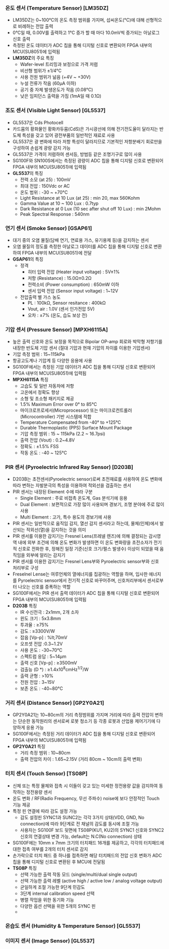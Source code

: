 ### 온도 센서 (Temperature Sensor) &#91;LM35DZ&#93;
- LM35DZ는 0~100&deg;C의 온도 측정 범위를 가지며, 섭씨온도(&deg;C)에 대해 선형적으로 비례하는 전압 출력
- 0&deg;C일 때, 0.00V를 출력하고 1&deg;C 증가 할 때 마다 10.0mV씩 증가되는 아날로그 신호 출력
- 측정된 온도 데이터가 ADC 칩을 통해 디지털 신호로 변환되어 FPGA 내부의 MCU(SU8051)에 입력됨
- **LM35DZ**의 주요 특징
  - Wafer-level 트리밍과 보정으로 가격 저렴
  - 비선형 범위가 &#177;1/4&deg;C
  - 사용 전원 범위가 넒음 (+4V ~ +30V)
  - 누설 전류가 작음 (60&micro;A 이하)
  - 공기 중 자체 발생온도가 작음 (0.08&deg;C)
  - 낮은 임피던스 출력을 가짐 (1mA일 때 0.1&Omega;)
### 조도 센서 (Visible Light Sensor) &#91;GL5537&#93;
- GL5537은 Cds Photocell
- 카드뮴의 황화물인 황화카듀뮴(CdS)은 가시광선에 의해 전기전도율이 달라지는 반도체 특성을 갖고 있어 광전부품의 일반적인 재료로 사용
- GL5537은 광 변화에 따라 저항 특성이 달라지므로 기본적인 저항분배기 회로만을 구성하여 손쉽게 광량 감지 가능
- GL5537은 가격이 저렴하여 센서등, 방범등 같은 조명기구로 많이 사용
- SG100F와 SN100S에서는 측정된 광량이 ADC 칩을 통해 디지털 신호로 변환되어 FPGA 내부의 MCU(SU8051)에 입력됨
- **GL5537**의 특징
  - 전력 소모 (at 25) : 100mV
  - 최대 전압 : 150Vdc or AC
  - 온도 범위 : -30 ~ +70&deg;C
  - Light Resistance at 10 Lux (at 25) : min 20, max 560Kohm
  - Gamma Value at 10 ~ 100 Lux : 0.7typ
  - Dark Resistance at 0 Lux (10 sec after shut off 10 Lux) : min 2Mohm
  - Peak Spectral Response : 540nm
### 연기 센서 (Smoke Sensor) &#91;GSAP61&#93;
- 대기 중의 오염 물질(담배 연기, 연료용 가스, 유기용제 등)을 감지하는 센서
- 오염 물질의 정도를 측정한 아날로그 데이터를 ADC 칩을 통해 디지털 신호로 변환하여 FPGA 내부의 MCU(SU8051)에 전달
- **GSAP61**의 특징
  - 정격
    - 히터 입력 전압 (Heater input voltage) : 5V&#177;1%
    - 저항 (Resistance) : 15.0&Omega;&#177;0.2&Omega;
    - 전력소비 (Power consumption) : 650mW 이하
    - 센서 입력 전압 (Sensor input voltage) : 1~12V
  - 전압출력 별 가스 농도
    - PL : 100k&Omega;, Sensor resitance : 400k&Omega;
    - Vout, air : 1.0V (센서 인가전압 5V)
    - 오차 : &#177;7% (온도, 습도 보상 전)
### 기압 센서 (Pressure Sensor) &#91;MPXH6115A&#93;
- 높은 출력 신호와 온도 보정을 목적으로 Bipolar OP-amp 회로와 박막형 저항기를 내장한 반도체 기압 센서 (절대 기압과 현재 기압의 차이를 이용한 기압센서)
- 기압 측정 범위 : 15~115kPa
- 항공고도계나 기압계 등 다양한 응용에 사용
- SG100F에서는 측정된 기압 데이터가 ADC 칩을 통해 디지털 신호로 변환되어 FPGA 내부의 MCU(SU8051)에 입력됨
- **MPXH6115A** 특징
  - 고습도 및 일반 자동차에 저항
  - 고온에서 정확도 향상
  - 소형 및 초소형 패키지로 제공
  - 1.5% Maximum Error over 0&deg; to 85&deg;C
  - 마이크로프로세서(Microprocessor) 또는 마이크로컨트롤러(Microcontroller) 기반 시스템에 적합
  - Temperature Compensated from -40&deg; to +125&deg;C
  - Durable Thermoplastic (PPS) Surface Mount Package
  - 기압 측정 범위 : 15 ~ 115kPa (2.2 ~ 16.7psi)
  - 출력 전압 (Vout) : 0.2~4.8V
  - 정확도 : &#177;1.5% FSS
  - 작동 온도 : -40 ~ 125&deg;C
### PIR 센서 (Pyroelectric Infrared Ray Sensor) &#91;D203B&#93;
- D203B는 초전센서(Pyroelectric sensor)로써 초전재료를 사용하여 온도 변화에 따라 변하는 자발분극의 특성을 이용하여 적외선을 검출하는 센서
- PIR 센서는 내장된 Element 수에 따라 구분
  - Single Element : 주로 비접촉 온도계, Gas 분석기에 응용
  - Dual Element : 보편적으로 가장 많이 사용되며 경보기, 조명 분야에 주로 많이 사용
  - Multi Element : 고가, 특수 용도의 경보기에 사용
- PIR 센서는 일반적으로 움직임 감지, 열선 감지 센서라고 하는데, 물체(인체)에서 발산되는 적외선(열)을 감지하는 것을 의미
- PIR 센서를 이용한 감지기는 Fresnel Lens(프레넬 렌즈)에 의해 결정되는 감시영역 내에 외부 조건에 의해 온도 변화가 발생하면 이 온도 변화량을 초전소자가 전기적 신호로 전화한 후, 정해진 일정 기준(신호 크기/펄스 발생수) 이상이 되었을 때 움직임을 외부에 알리는 감지기
- PIR 센서를 이용한 감지기는 Fresnel Lens부와 Pyroelectric sensor부와 신호 처리부로 구성
- Freselnel Lense는 여루언체의 열에너지를 집광하는 역할을 하며, 입사한 에너지를 Pyroelectric sensor에서 전기적 신호로 바꾸어주며, 신호처리부에서 센서로부터 나오는 신호를 증폭하는 역할
- SG100F에서는 PIR 센서 출력 데이터가 ADC 칩을 통해 디지털 신호로 변환되어 FPGA 내부의 MCU(SU8051)에 입력됨
- **D203B** 특징
  - IR 수신전극 : 2x1mm, 2개 소자
  - 윈도 크기 : 5x3.8mm
  - 투과율 : &ge;75%
  - 감도 : &ge;3300V/W
  - 잡음 &#91;Vp-p&#93; : %lt;70mV
  - 오프셋 전압 :0.3~1.2V
  - 사용 온도 : -30~70&deg;C
  - 스펙트럼 응답 : 5~14&mu;m
  - 출력 신호 &#91;Vp-p&#93; : &ge;3500mV
  - 검출능 (D	&#42;) : &ge;1.4x10<sup>8</sup>cmHz<sup>1/2</sup>/W
  - 출력 균형 : &gt;10%
  - 전원 전압 : 3~15V
  - 보존 온도 : -40~80&deg;C
### 거리 센서 (Distance Sensor) &#91;GP2Y0A21&#93;
- GP2Y0A21는 10~80cm의 거리 측정범위를 가지며 거리에 따라 출력 전압이 변하는 단순한 동작원리의 센서로써 로봇 청소기 등 각종 로봇과 산업용 제어기기에 다양하게 응용 가능
- SG100F에서는 측정된 거리 데이터가 ADC 칩을 통해 디지털 신호로 변환되어 FPGA 내부의 MCU(SU8051)에 입력됨
- **GP2Y0A21** 특징
  - 거리 측정 범위 : 10~80cm
  - 출력 전압의 차이 : 1.65~2.15V (거리 80cm ~ 10cm의 출력 변화)
### 터치 센서 (Touch Sensor) &#91;TS08P&#93;
- 신체 또는 특정 물체와 접촉 시 이들이 갖고 있는 미세한 정전용량 값을 감지하여 동작하는 정전용량 센서
- 온도 변화 / RF(Radio Frequency, 무선 주파수) noise에 보다 안정적인 Touch 기능 제공
- 특정 핀 연결에 따라 감도 설정 가능
  - 감도 설정핀 SYNC1과 SUNC2는 각각 3가지 상태(VDD, GND, No connection)에 따라 9단계로 전 채널의 감도를 동시에 조절 가능
  - 사용자는 SG100F 보드 뒷면에 TS08P(KU1, KU2)의 SYNC1 신호와 SYNC2 신호의 연결상태 변경 가능, default는 N.C(No connection) 상태
- SG100F에는 10mm x 7mm 크기의 터치패드 16개를 제공하고, 각각의 터치패드에 대한 접촉 여부를 2개의 터치 센서로 감지
- 손가락으로 터치 패드 중 하나를 접촉하면 해당 터치패드의 전압 신호 변화가 ADC 칩을 통해 디지털 신호로 변환된 후 MCU에 전달됨
- **TS08P** 특징
  - 선택 가능한 출력 작동 모드 (single/multi/dual single output)
  - 선택 가능한 출력 레벨 (active high / active low / analog voltage output)
  - 균일하게 조절 가능한 9단계 민감도
  - 3단계 internal calibration speed 선택
  - 병렬 작업을 위한 동기화 기능
  - 다양한 옵션 선택을 위한 5개의 SYNC 핀
  - 
### 온습도 센서 (Humidity & Temperature Sensor) &#91;GL5537&#93;
### 이미지 센서 (Image Sensor) &#91;GL5537&#93;
